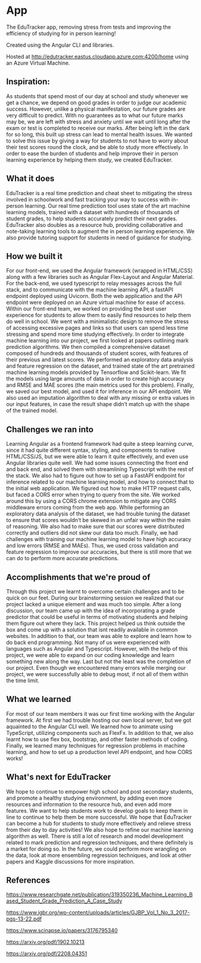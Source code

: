 # App

The EduTracker app, removing stress from tests and improving the efficiency of studying for in person learning! 

Created using the Angular CLI and libraries. 

Hosted at http://edutracker.eastus.cloudapp.azure.com:4200/home using an Azure Virtual Machine. 

## Inspiration:
As students that spend most of our day at school and study whenever we get a chance, we depend on good grades in order to judge our academic success. However, unlike a physical manifestation, our future grades are very difficult to predict. With no guarantees as to what our future marks may be, we are left with stress and anxiety until we wait until long after the exam or test is completed to receive our marks. After being left in the dark for so long, this built up stress can lead to mental health issues. We wanted to solve this issue by giving a way for students to not have to worry about their test scores round the clock, and be able to study more effectively. In order to ease the burden of students and help improve their in person learning experience by helping them study, we created EduTracker.

## What it does
EduTracker is a real time prediction and cheat sheet to mitigating the stress involved in schoolwork and fast tracking your way to success with in-person learning. Our real time prediction tool uses state of the art machine learning models, trained with a dataset with hundreds of thousands of student grades, to help students accurately predict their next grades. EduTracker also doubles as a resource hub, providing collaborative and note-taking learning tools to augment the in person learning experience. We also provide tutoring support for students in need of guidance for studying. 

## How we built it
For our front-end, we used the Angular framework (wrapped in HTML/CSS) along with a few libraries such as Angular Flex-Layout and Angular Material. For the back-end, we used typescript to relay messages across the full stack, and to communicate with the machine learning API, a fastAPI endpoint deployed using Uvicorn. Both the web application and the API endpoint were deployed on an Azure virtual machine for ease of access. 
Within our front-end team, we worked on providing the best user experience for students to allow them to easily find resources to help them do well in school. We went with a minimalistic design to remove the stress of accessing excessive pages and links so that users can spend less time stressing and spend more time studying effectively. 
In order to integrate machine learning into our project, we first looked at papers outlining mark prediction algorithms. We then compiled a comprehensive dataset composed of hundreds and thousands of student scores, with features of their previous and latest scores. We performed an exploratory data analysis and feature regression on the dataset, and trained state of the art pretrained machine learning models provided by Tensorflow and Scikit-learn. We fit the models using large amounts of data in order to create high accuracy and RMSE and MAE scores (the main metrics used for this problem). Finally, we saved our best model, and used it for inference in our API endpoint. We also used an imputation algorithm to deal with any missing or extra values in our input features, in case the result shape didn’t match up with the shape of the trained model. 

## Challenges we ran into
Learning Angular as a frontend framework had quite a steep learning curve, since it had quite different syntax, styling, and components to native HTML/CSS/JS, but we were able to learn it quite effectively, and even use Angular libraries quite well. We had some issues connecting the front end and back end, and solved them with streamlining Typescript with the rest of the stack. 
We also had to figure out how to set up a FastAPI endpoint for inference related to our machine learning model, and how to connect that to the initial web application. We figured out how to make HTTP request calls, but faced a CORS error when trying to query from the site. We worked around this by using a CORS chrome extension to mitigate any CORS middleware errors coming from the web app. While performing an exploratory data analysis of the dataset, we had trouble tuning the dataset to ensure that scores wouldn’t be skewed in an unfair way within the realm of reasoning. We also had to make sure that our scores were distributed correctly and outliers did not skew our data too much. Finally, we had challenges with training our machine learning model to have high accuracy and low errors (RMSE and MAEs). Thus, we used cross validation and feature regression to improve our accuracies, but there is still more that we can do to perform more accurate predictions. 

## Accomplishments that we're proud of
Through this project we learnt to overcome certain challenges and to be quick on our feet. During our brainstorming session we realized that our project lacked a unique element and was much too simple. After a long discussion, our team came up with the idea of incorporating a grade predictor that could be useful in terms of motivating students and helping them figure out where they lack. This project helped us think outside the box and come up with a solution that isnt readily available in common websites. In addition to that, our team was able to explore and learn how to do back end programming. Not many of us were experienced with languages such as Angular and Typescript. However, with the help of this project, we were able to expand on our coding knowledge and learn something new along the way. Last but not the least was the completion of our project. Even though we encountered many errors while merging our project, we were successfully able to debug most, if not all of them within the time limit. 

## What we learned
For most of our team members it was our first time working with the Angular framework. At first we had trouble hosting our own local server, but we got aquainted to the Angular CLI well.
We learned how to animate using TypeScript, utilizing components such as FlexFx. In addition to that, we also learnt how to use flex box, bootstrap, and other faster methods of coding. Finally, we learned many techniques for regression problems in machine learning, and how to set up a production level API endpoint, and how CORS works! 

## What's next for EduTracker
We hope to continue to empower high school and post secondary students, and promote a healthy studying environment, by adding even more resources and information to the resource hub, and even add more features. We want to help students work to develop goals to keep them in line to continue to help them be more successful. We hope that EduTracker can become a hub for students to study more effectively and relieve stress from their day to day activities! 
We also hope to refine our machine learning algorithm as well. There is still a lot of research and model development related to mark prediction and regression techniques, and there definitely is a market for doing so. In the future, we could perform more wrangling on the data, look at more ensembling regression techniques, and look at other papers and Kaggle discussions for more inspiration. 

## References

https://www.researchgate.net/publication/319350236_Machine_Learning_Based_Student_Grade_Prediction_A_Case_Study

https://www.igbr.org/wp-content/uploads/articles/GJBP_Vol_1_No_3_2017-pgs-13-22.pdf

https://www.scinapse.io/papers/3176795340

https://arxiv.org/pdf/1902.10213

https://arxiv.org/pdf/2208.04351
